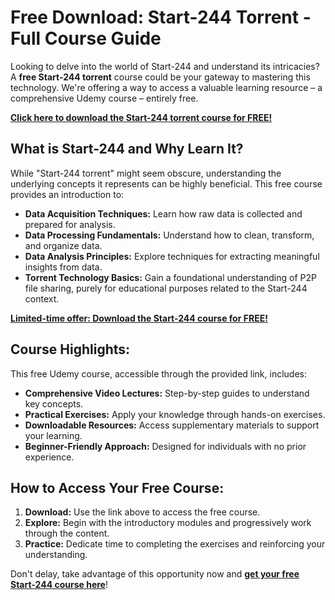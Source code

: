 # Free Download: Start-244 Torrent - Full Course Guide

Looking to delve into the world of Start-244 and understand its intricacies? A **free Start-244 torrent** course could be your gateway to mastering this technology. We're offering a way to access a valuable learning resource – a comprehensive Udemy course – entirely free.

[**Click here to download the Start-244 torrent course for FREE!**](https://udemywork.com/start-244-torrent)

## What is Start-244 and Why Learn It?

While "Start-244 torrent" might seem obscure, understanding the underlying concepts it represents can be highly beneficial. This free course provides an introduction to:

*   **Data Acquisition Techniques:** Learn how raw data is collected and prepared for analysis.
*   **Data Processing Fundamentals:** Understand how to clean, transform, and organize data.
*   **Data Analysis Principles:** Explore techniques for extracting meaningful insights from data.
*   **Torrent Technology Basics:** Gain a foundational understanding of P2P file sharing, purely for educational purposes related to the Start-244 context.

[**Limited-time offer: Download the Start-244 course for FREE!**](https://udemywork.com/start-244-torrent)

## Course Highlights:

This free Udemy course, accessible through the provided link, includes:

*   **Comprehensive Video Lectures:** Step-by-step guides to understand key concepts.
*   **Practical Exercises:** Apply your knowledge through hands-on exercises.
*   **Downloadable Resources:** Access supplementary materials to support your learning.
*   **Beginner-Friendly Approach:** Designed for individuals with no prior experience.

## How to Access Your Free Course:

1.  **Download:** Use the link above to access the free course.
2.  **Explore:** Begin with the introductory modules and progressively work through the content.
3.  **Practice:** Dedicate time to completing the exercises and reinforcing your understanding.

Don't delay, take advantage of this opportunity now and **[get your free Start-244 course here](https://udemywork.com/start-244-torrent)**!
